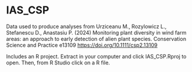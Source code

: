 # IAS_CSP
Data used to produce analyses from Urziceanu M., Rozylowicz L., Stefanescu D., Anastasiu P. (2024) Monitoring plant diversity in wind farm areas: an approach to early detection of alien plant species. Conservation Science and Practice e13109
https://doi.org/10.1111/csp2.13109

Includes an R project. Extract in your computer and click IAS_CSP.Rproj to open. Then, from R Studio click on a R file.
